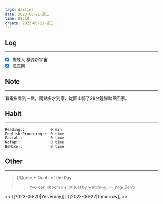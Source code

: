 ```yaml
---
tags: dailies  
date: 2023-06-21-週三
time: 09:10
create: 2023-06-21-週三
---
```


## Log
---
- [x] 蜘蛛人 橫跨新宇宙
- [x] 海底撈

## Note
---
看電影看到一點，兩點多才到家，從圓山騎了28分鐘腳踏車回家。

## Habit
---
```
Reading::            0 min
English_Prouncing::  0 time
Facial::             0 time
Nofap::              0 time
BeNice::             0 time

```
## Other
---

> [!Quote]+ Quote of the Day
> > You can observe a lot just by watching.
> — <cite>Yogi Berra</cite>

<< [[2023-06-20|Yesterday]] | [[2023-06-22|Tomorrow]] >>